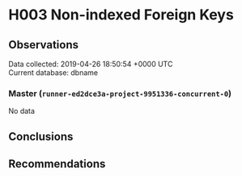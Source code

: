 # H003 Non-indexed Foreign Keys #

## Observations ##
Data collected: 2019-04-26 18:50:54 +0000 UTC  
Current database: dbname  

### Master (`runner-ed2dce3a-project-9951336-concurrent-0`) ###


No data


## Conclusions ##


## Recommendations ##

